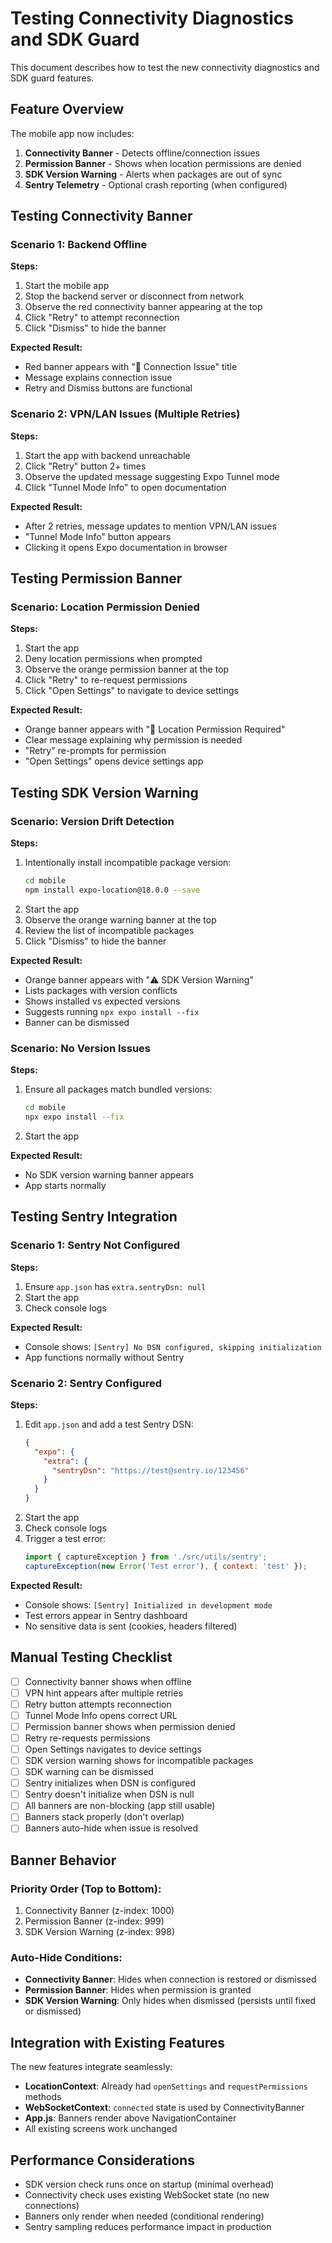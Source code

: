 # Testing Connectivity Diagnostics and SDK Guard

This document describes how to test the new connectivity diagnostics and SDK guard features.

## Feature Overview

The mobile app now includes:

1. **Connectivity Banner** - Detects offline/connection issues
2. **Permission Banner** - Shows when location permissions are denied
3. **SDK Version Warning** - Alerts when packages are out of sync
4. **Sentry Telemetry** - Optional crash reporting (when configured)

## Testing Connectivity Banner

### Scenario 1: Backend Offline
**Steps:**
1. Start the mobile app
2. Stop the backend server or disconnect from network
3. Observe the red connectivity banner appearing at the top
4. Click "Retry" to attempt reconnection
5. Click "Dismiss" to hide the banner

**Expected Result:**
- Red banner appears with "🔌 Connection Issue" title
- Message explains connection issue
- Retry and Dismiss buttons are functional

### Scenario 2: VPN/LAN Issues (Multiple Retries)
**Steps:**
1. Start the app with backend unreachable
2. Click "Retry" button 2+ times
3. Observe the updated message suggesting Expo Tunnel mode
4. Click "Tunnel Mode Info" to open documentation

**Expected Result:**
- After 2 retries, message updates to mention VPN/LAN issues
- "Tunnel Mode Info" button appears
- Clicking it opens Expo documentation in browser

## Testing Permission Banner

### Scenario: Location Permission Denied
**Steps:**
1. Start the app
2. Deny location permissions when prompted
3. Observe the orange permission banner at the top
4. Click "Retry" to re-request permissions
5. Click "Open Settings" to navigate to device settings

**Expected Result:**
- Orange banner appears with "📍 Location Permission Required"
- Clear message explaining why permission is needed
- "Retry" re-prompts for permission
- "Open Settings" opens device settings app

## Testing SDK Version Warning

### Scenario: Version Drift Detection
**Steps:**
1. Intentionally install incompatible package version:
   ```bash
   cd mobile
   npm install expo-location@18.0.0 --save
   ```
2. Start the app
3. Observe the orange warning banner at the top
4. Review the list of incompatible packages
5. Click "Dismiss" to hide the banner

**Expected Result:**
- Orange banner appears with "⚠️ SDK Version Warning"
- Lists packages with version conflicts
- Shows installed vs expected versions
- Suggests running `npx expo install --fix`
- Banner can be dismissed

### Scenario: No Version Issues
**Steps:**
1. Ensure all packages match bundled versions:
   ```bash
   cd mobile
   npx expo install --fix
   ```
2. Start the app

**Expected Result:**
- No SDK version warning banner appears
- App starts normally

## Testing Sentry Integration

### Scenario 1: Sentry Not Configured
**Steps:**
1. Ensure `app.json` has `extra.sentryDsn: null`
2. Start the app
3. Check console logs

**Expected Result:**
- Console shows: `[Sentry] No DSN configured, skipping initialization`
- App functions normally without Sentry

### Scenario 2: Sentry Configured
**Steps:**
1. Edit `app.json` and add a test Sentry DSN:
   ```json
   {
     "expo": {
       "extra": {
         "sentryDsn": "https://test@sentry.io/123456"
       }
     }
   }
   ```
2. Start the app
3. Check console logs
4. Trigger a test error:
   ```javascript
   import { captureException } from './src/utils/sentry';
   captureException(new Error('Test error'), { context: 'test' });
   ```

**Expected Result:**
- Console shows: `[Sentry] Initialized in development mode`
- Test errors appear in Sentry dashboard
- No sensitive data is sent (cookies, headers filtered)

## Manual Testing Checklist

- [ ] Connectivity banner shows when offline
- [ ] VPN hint appears after multiple retries
- [ ] Retry button attempts reconnection
- [ ] Tunnel Mode Info opens correct URL
- [ ] Permission banner shows when permission denied
- [ ] Retry re-requests permissions
- [ ] Open Settings navigates to device settings
- [ ] SDK version warning shows for incompatible packages
- [ ] SDK warning can be dismissed
- [ ] Sentry initializes when DSN is configured
- [ ] Sentry doesn't initialize when DSN is null
- [ ] All banners are non-blocking (app still usable)
- [ ] Banners stack properly (don't overlap)
- [ ] Banners auto-hide when issue is resolved

## Banner Behavior

### Priority Order (Top to Bottom):
1. Connectivity Banner (z-index: 1000)
2. Permission Banner (z-index: 999)
3. SDK Version Warning (z-index: 998)

### Auto-Hide Conditions:
- **Connectivity Banner**: Hides when connection is restored or dismissed
- **Permission Banner**: Hides when permission is granted
- **SDK Version Warning**: Only hides when dismissed (persists until fixed or dismissed)

## Integration with Existing Features

The new features integrate seamlessly:
- **LocationContext**: Already had `openSettings` and `requestPermissions` methods
- **WebSocketContext**: `connected` state is used by ConnectivityBanner
- **App.js**: Banners render above NavigationContainer
- All existing screens work unchanged

## Performance Considerations

- SDK version check runs once on startup (minimal overhead)
- Connectivity check uses existing WebSocket state (no new connections)
- Banners only render when needed (conditional rendering)
- Sentry sampling reduces performance impact in production
